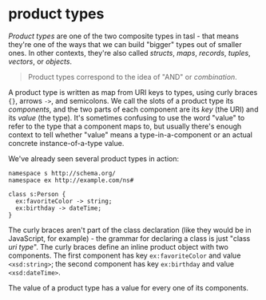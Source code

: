 # product types

_Product types_ are one of the two composite types in tasl - that means they're one of the ways that we can build "bigger" types out of smaller ones. In other contexts, they're also called _structs_, _maps_, _records_, _tuples_, _vectors_, or _objects_.

> Product types correspond to the idea of "AND" or _combination_.

A product type is written as map from URI keys to types, using curly braces `{}`, arrows `->`, and semicolons. We call the slots of a product type its _components_, and the two parts of each component are its _key_ (the URI) and its _value_ (the type). It's sometimes confusing to use the word "value" to refer to the type that a component maps to, but usually there's enough context to tell whether "value" means a type-in-a-component or an actual concrete instance-of-a-type value.

We've already seen several product types in action:

```tasl
namespace s http://schema.org/
namespace ex http://example.com/ns#

class s:Person {
  ex:favoriteColor -> string;
  ex:birthday -> dateTime;
}
```

The curly braces aren't part of the class declaration (like they would be in JavaScript, for example) - the grammar for declaring a class is just "class _uri_ _type_". The curly braces define an inline product object with two components. The first component has key `ex:favoriteColor` and value `<xsd:string>`; the second component has key `ex:birthday` and value `<xsd:dateTime>`.

The value of a product type has a value for every one of its components.
